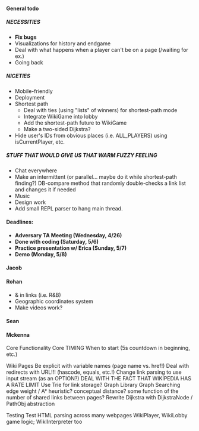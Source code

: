 #### General todo
##### NECESSITIES
- <b>Fix bugs</b>
- Visualizations for history and endgame
- Deal with what happens when a player can't be on a page (/waiting for ex.)
- Going back
##### NICETIES
- Mobile-friendly
- Deployment
- Shortest path
  - Deal with ties (using "lists" of winners) for shortest-path mode
  - Integrate WikiGame into lobby
  - Add the shortest-path future to WikiGame
  - Make a two-sided Dijkstra?
- Hide user's IDs from obvious places (i.e. ALL_PLAYERS) using isCurrentPlayer, etc.
##### STUFF THAT WOULD GIVE US THAT WARM FUZZY FEELING
- Chat everywhere
- Make an intermittent (or parallel... maybe do it while shortest-path finding?) DB-compare method that randomly double-checks a link list and changes it if needed
- Music
- Design work
- Add small REPL parser to hang main thread.

#### Deadlines:
- <b>Adversary TA Meeting (Wednesday, 4/26)</b>
- <b>Done with coding (Saturday, 5/6)</b>
- <b>Practice presentation w/ Erica (Sunday, 5/7)</b>
- <b>Demo (Monday, 5/8)</b>

#### Jacob

#### Rohan
- & in links (i.e. R&B)
- Geographic coordinates system
- Make videos work?

#### Sean

#### Mckenna
Core Functionality
  Core
      TIMING
          When to start (5s countdown in beginning, etc.)

Wiki Pages
    Be explicit with variable names (page name vs. href!)
    Deal with redirects with URL!!! (hascode, equals, etc.!)
    Change link parsing to use input stream (as an OPTION?)
    DEAL WITH THE FACT THAT WIKIPEDIA HAS A RATE LIMIT
    Use Trie for link storage?
    Graph Library
        Graph Searching
             edge weight / A* heuristic?
                conceptual distance?
                some function of the number of shared links between pages?
            Rewrite Dijkstra with DijkstraNode / PathObj abstraction

Testing
    Test HTML parsing across many webpages
WikiPlayer, WikiLobby game logic; WikIInterpreter too
